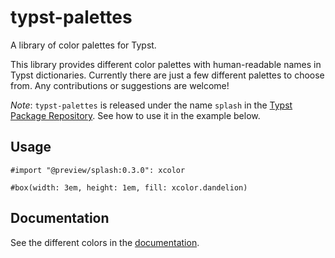 # typst-palettes

A library of color palettes for Typst.

This library provides different color palettes with human-readable names in
Typst dictionaries. Currently there are just a few different palettes to choose
from. Any contributions or suggestions are welcome!

*Note*: `typst-palettes` is released under the name `splash` in the 
[Typst Package Repository](https://github.com/typst/packages). See how to use 
it in the example below.

## Usage

```typst
#import "@preview/splash:0.3.0": xcolor

#box(width: 3em, height: 1em, fill: xcolor.dandelion)
```

## Documentation

See the different colors in the [documentation](doc/main.pdf).

